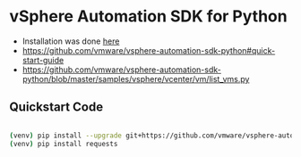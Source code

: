 # vSphere Automation SDK for Python

* Installation was done  [here](ethhack-ui-dev.md) 
* https://github.com/vmware/vsphere-automation-sdk-python#quick-start-guide
* https://github.com/vmware/vsphere-automation-sdk-python/blob/master/samples/vsphere/vcenter/vm/list_vms.py

## Quickstart Code

```bash

(venv) pip install --upgrade git+https://github.com/vmware/vsphere-automation-sdk-python.git
(venv) pip install requests
```



